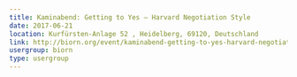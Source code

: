 ```yaml
---
title: Kaminabend: Getting to Yes – Harvard Negotiation Style
date: 2017-06-21
location: Kurfürsten-Anlage 52 , Heidelberg, 69120, Deutschland
link: http://biorn.org/event/kaminabend-getting-to-yes-harvard-negotiation-style/
usergroup: biorn
type: usergroup
---
```

